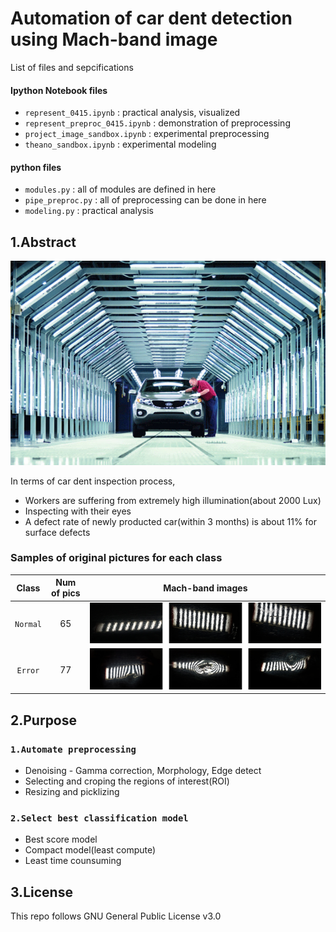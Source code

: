 # Automation of car dent detection using Mach-band image

List of files and sepcifications

#### Ipython Notebook files
* `represent_0415.ipynb` : practical analysis, visualized
* `represent_preproc_0415.ipynb` : demonstration of preprocessing 
* `project_image_sandbox.ipynb` : experimental preprocessing
* `theano_sandbox.ipynb` : experimental modeling


#### python files
* `modules.py` : all of modules are defined in here
* `pipe_preproc.py` : all of preprocessing can be done in here 
* `modeling.py` : practical analysis 


## 1.Abstract

![current inspection](/imgs/inspection.png)

In terms of car dent inspection process, 
* Workers are suffering from extremely high illumination(about 2000 Lux)
* Inspecting with their eyes
* A defect rate of newly producted car(within 3 months) is about 11% for surface defects

### Samples of original pictures for each class
|Class|Num of pics|Mach-band images|
|:---:|:---:|:---:|
|`Normal`|65|![Normal Images](/imgs/nor_merged.png)|
|`Error`|77|![Error Images](/imgs/err_merged.png)|

## 2.Purpose

### `1.Automate preprocessing`
* Denoising - Gamma correction, Morphology, Edge detect
* Selecting and croping the regions of interest(ROI)
* Resizing and picklizing

### `2.Select best classification model`
* Best score model
* Compact model(least compute)
* Least time counsuming

## 3.License
This repo follows GNU General Public License v3.0

